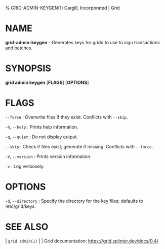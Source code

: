 % GRID-ADMIN-KEYGEN(1) Cargill, Incorporated | Grid

<!--
  Copyright 2022 Cargill Incorporated
  Licensed under Creative Commons Attribution 4.0 International License
  https://creativecommons.org/licenses/by/4.0/
-->

NAME
====

**grid-admin-keygen** - Generates keys for gridd to use to sign transactions
and batches.

SYNOPSIS
========

**grid admin keygen** \[**FLAGS**\] \[**OPTIONS**\]

FLAGS
=====

`--force`
: Overwrite files if they exist. Conflicts with `--skip`.

`-h`, `--help`
: Prints help information.

`-q`, `--quiet`
: Do not display output.

`--skip`
: Check if files exist; generate if missing. Conflicts with `--force`.

`-V`, `--version`
: Prints version information.

`-v`
: Log verbosely.

OPTIONS
=======

`-d`, `--directory`
: Specify the directory for the key files;
  defaults to /etc/grid/keys.

SEE ALSO
========
| `grid admin(1)`
|
| Grid documentation: https://grid.splinter.dev/docs/0.4/
